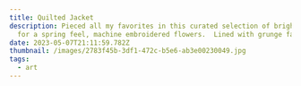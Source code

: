 ```yaml
---
title: Quilted Jacket
description: Pieced all my favorites in this curated selection of bright fabrics
  for a spring feel, machine embroidered flowers.  Lined with grunge fabric.
date: 2023-05-07T21:11:59.782Z
thumbnail: /images/2783f45b-3df1-472c-b5e6-ab3e00230049.jpg
tags:
  - art
---
```

